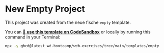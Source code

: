 # New Empty Project

This project was created from the neue fische `empty` template.

You can [🔗 **use this template on CodeSandbox**](https://codesandbox.io/p/sandbox/github/wd-bootcamp/web-exercises/tree/main/templates/empty?file=/README.md) or locally by running this command in your Terminal:

```bash
npx -y ghcd@latest wd-bootcamp/web-exercises/tree/main/templates/empty my-app
```

